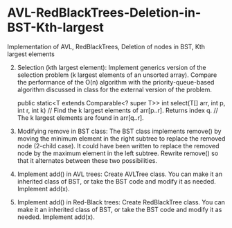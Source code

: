 # AVL-RedBlackTrees-Deletion-in-BST-Kth-largest
Implementation of AVL, RedBlackTrees, Deletion of nodes in BST, Kth largest elements

2. Selection (kth largest element):
   Implement generics version of the selection problem (k largest elements
   of an unsorted array).  Compare the performance of the O(n) algorithm
   with the priority-queue-based algorithm discussed in class for the
   external version of the problem.

   public static<T extends Comparable<? super T>> int select(T[] arr, int p, int r, int k)
   // Find the k largest elements of arr[p..r].  Returns index q.
   // The k largest elements are found in arr[q..r].


3. Modifying remove in BST class:
   The BST class implements remove() by moving the minimum element in the
   right subtree to replace the removed node (2-child case).  It could have
   been written to replace the removed node by the maximum element in the
   left subtree.  Rewrite remove() so that it alternates between these
   two possibilities.


4. Implement add() in AVL trees:
   Create AVLTree class.  You can make it an inherited class of BST,
   or take the BST code and modify it as needed.  Implement add(x).


5. Implement add() in Red-Black trees:
   Create RedBlackTree class.  You can make it an inherited class of BST,
   or take the BST code and modify it as needed.  Implement add(x).

